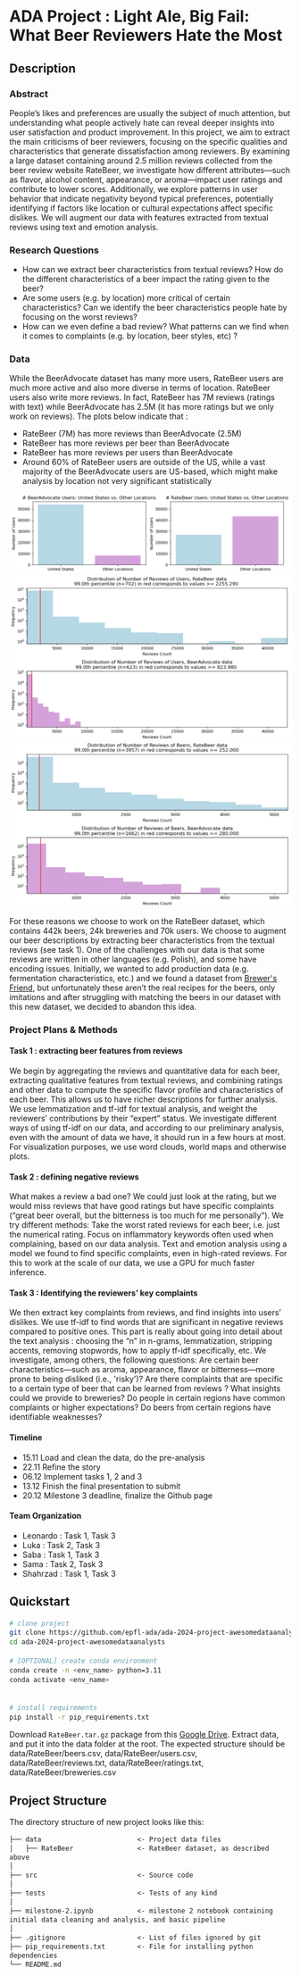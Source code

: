 
# ADA Project : Light Ale, Big Fail: What Beer Reviewers Hate the Most

## Description

### Abstract
People’s likes and preferences are usually the subject of much attention, but understanding what people actively hate can reveal deeper insights into user satisfaction and product improvement. In this project, we aim to extract the main criticisms of beer reviewers, focusing on the specific qualities and characteristics that generate dissatisfaction among reviewers. By examining a large dataset containing around 2.5 million reviews collected from the beer review website RateBeer, we investigate how different attributes—such as flavor, alcohol content, appearance, or aroma—impact user ratings and contribute to lower scores. Additionally, we explore patterns in user behavior that indicate negativity beyond typical preferences, potentially identifying if factors like location or cultural expectations affect specific dislikes. We will augment our data with features extracted from textual reviews using text and emotion analysis.

### Research Questions
- How can we extract beer characteristics from textual reviews? How do the different characteristics of a beer impact the rating given to the beer?
- Are some users (e.g. by location) more critical of certain characteristics? 
Can we identify the beer characteristics people hate by focusing on the worst reviews?
- How can we even define a bad review? What patterns can we find when it comes to complaints (e.g. by location, beer styles, etc) ?

### Data
While the BeerAdvocate dataset has many more users, RateBeer users are much more active and also more diverse in terms of location. RateBeer users also write more reviews. In fact, RateBeer has 7M reviews (ratings with text) while BeerAdvocate has 2.5M (it has more ratings but we only work on reviews). The plots below indicate that :
- RateBeer (7M) has more reviews than BeerAdvocate (2.5M)
- RateBeer has more reviews per beer than BeerAdvocate
- RateBeer has more reviews per users than BeerAdvocate
- Around 60% of RateBeer users are outside of the US, while a vast majority of the BeerAdvocate users are US-based, which might make analysis by location not very significant statistically

![](images/ba_vs_rb_users.png)
![](images/ba_vs_rb_user_reviews.png)
![](images/ba_vs_rb_beer_reviews.png)

For these reasons we choose to work on the RateBeer dataset, which contains 442k beers, 24k breweries and 70k users. We choose to augment our beer descriptions by extracting beer characteristics from the textual reviews (see task 1). One of the challenges with our data is that some reviews are written in other languages (e.g. Polish), and some have encoding issues. Initially, we wanted to add production data (e.g. fermentation characteristics, etc.) and we found a dataset from [Brewer's Friend](http://www.brewersfriend.com), but unfortunately these aren’t the real recipes for the beers, only imitations and after struggling with matching the beers in our dataset with this new dataset, we decided to abandon this idea.

### Project Plans & Methods

#### Task 1 : extracting beer features from reviews
We begin by aggregating the reviews and quantitative data for each beer, extracting qualitative features from textual reviews, and combining ratings and other data to compute the specific flavor profile and characteristics of each beer. This allows us to have richer descriptions for further analysis.
We use lemmatization and tf-idf for textual analysis, and weight the reviewers’ contributions by their “expert” status. We investigate different ways of using tf-idf on our data, and according to our preliminary analysis, even with the amount of data we have, it should run in a few hours at most. For visualization purposes, we use word clouds, world maps and otherwise plots.
#### Task 2 : defining negative reviews

What makes a review a bad one? We could just look at the rating, but we would miss reviews that have good ratings but have specific complaints (“great beer overall, but the bitterness is too much for me personally”).
We try different methods:
Take the worst rated reviews for each beer, i.e. just the numerical rating.
Focus on inflammatory keywords often used when complaining, based on our data analysis.
Text and emotion analysis using a model we found to find specific complaints, even in high-rated reviews. For this to work at the scale of our data, we use a GPU for much faster inference.

#### Task 3 : Identifying the reviewers’ key complaints
We then extract key complaints from reviews, and find insights into users’ dislikes.
We use tf-idf to find words that are significant in negative reviews compared to positive ones. This part is really about going into detail about the text analysis : choosing the “n” in n-grams, lemmatization, stripping accents, removing stopwords, how to apply tf-idf specifically, etc.
We investigate, among others, the following questions:
Are certain beer characteristics—such as aroma, appearance, flavor or bitterness—more prone to being disliked (i.e., 'risky')?
Are there complaints that are specific to a certain type of beer that can be learned from reviews ? 
What insights could we provide to breweries?
Do people in certain regions have common complaints or higher expectations?
Do beers from certain regions have identifiable weaknesses?

#### Timeline
- 15.11 Load and clean the data, do the pre-analysis
- 22.11 Refine the story
- 06.12 Implement tasks 1, 2 and 3
- 13.12 Finish the final presentation to submit
- 20.12 Milestone 3 deadline, finalize the Github page

#### Team Organization
- Leonardo : Task 1, Task 3
- Luka : Task 2, Task 3
- Saba : Task 1, Task 3
- Sama : Task 2, Task 3
- Shahrzad : Task 1, Task 3

## Quickstart

```bash
# clone project
git clone https://github.com/epfl-ada/ada-2024-project-awesomedataanalysts.git
cd ada-2024-project-awesomedataanalysts

# [OPTIONAL] create conda environment
conda create -n <env_name> python=3.11
conda activate <env_name>


# install requirements
pip install -r pip_requirements.txt
```

Download `RateBeer.tar.gz` package from this [Google Drive](https://drive.google.com/drive/folders/1Wz6D2FM25ydFw_-41I9uTwG9uNsN4TCF?usp=sharing).
Extract data, and put it into the data folder at the root. The expected structure should be data/RateBeer/beers.csv, data/RateBeer/users.csv, data/RateBeer/reviews.txt, data/RateBeer/ratings.txt, data/RateBeer/breweries.csv



## Project Structure

The directory structure of new project looks like this:

```
├── data                        <- Project data files
│   ├── RateBeer                <- RateBeer dataset, as described above
│
├── src                         <- Source code
│
├── tests                       <- Tests of any kind
│
├── milestone-2.ipynb           <- milestone 2 notebook containing initial data cleaning and analysis, and basic pipeline
│
├── .gitignore                  <- List of files ignored by git
├── pip_requirements.txt        <- File for installing python dependencies
└── README.md
```
